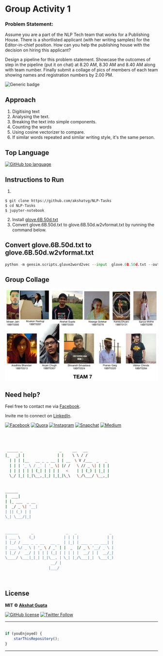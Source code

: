 # Group Activity 1
### Problem Statement:
Assume you are a part of the NLP Tech team that works for a Publishing House. There is a shortlisted applicant (with her writing samples) for the Editor-in-chief position. How can you help the publishing house with the decision on hiring this applicant?

Design a pipeline for this problem statement. Showcase the outcomes of step in the pipeline (put it on chat) at 8.20 AM, 8.30 AM and 8.40 AM along with team number. Finally submit a collage of pics of members of each team showing names and registration numbers by 2.00 PM. 

![Generic badge](https://img.shields.io/badge/Group-Activity-orange)

## Approach
1. Digitising text
2. Analysing the text.
3. Breaking the text into simple components.
4. Counting the words
5. Using cosine vectorizer to compare.
6. If similar words repeated and similar writing style, it's the same person.

## Top Language

[![GitHub top language](https://img.shields.io/github/languages/top/akshatvg/NLTK-Tasks?logo=jupyter&style=social)](https://github.com/akshatvg/)

## Instructions to Run
1.
```
$ git clone https://github.com/akshatvg/NLP-Tasks
$ cd NLP-Tasks
$ jupyter-notebook
```
2. Install [glove.6B.50d.txt](https://www.kaggle.com/watts2/glove6b50dtxt)
3. Convert glove.6B.50d.txt to glove.6B.50d.w2vformat.txt by running the command below.

## Convert glove.6B.50d.txt to glove.6B.50d.w2vformat.txt
```python
python -m gensim.scripts.glove2word2vec --input  glove.6B.50d.txt --output glove.6B.50d.w2vformat.txt
```

## Group Collage
<p align="center">
<img src="./Group_Collage.jpeg" alt="Team 7 Collage" />
</p>

## Need help?


Feel free to contact me via [Facebook](https://www.facebook.com/akshatvg).

Invite me to connect on [LinkedIn](https://www.linkedin.com/in/akshatvg/).

[![Facebook](https://img.shields.io/badge/Facebook-add-blue.svg?logo=facebook&logoColor=white)](https://www.facebook.com/akshatvg) [![Quora](https://img.shields.io/badge/Quora-ask-red.svg?logo=quora)](https://www.quora.com/profile/Akshat-Gupta-279) [![Instagram](https://img.shields.io/badge/Instagram-follow-purple.svg?logo=instagram&logoColor=white)](https://www.instagram.com/akshatvg/) [![Snapchat](https://img.shields.io/badge/Snapchat-add-yellow.svg?logo=snapchat&logoColor=white)](https://www.snapchat.com/add/akshatvg) [![Medium](https://img.shields.io/badge/Medium-follow-black.svg?logo=medium&logoColor=white)](https://medium.com/@akshatvg)


```bash



 _____ _                 _     __   __            
|_   _| |               | |    \ \ / /            
  | | | |__   __ _ _ __ | | __  \ V /___  _   _   
  | | | '_ \ / _` | '_ \| |/ /   \ // _ \| | | |  
  | | | | | | (_| | | | |   <    | | (_) | |_| |  
  \_/ |_| |_|\__,_|_| |_|_|\_\   \_/\___/ \__,_|  
                                                  
                                                  
______                                            
|  ___|                                           
| |_ ___  _ __                                    
|  _/ _ \| '__|                                   
| || (_) | |                                      
\_| \___/|_|                                      
                                                  
                                                  
______      _               _   _               _ 
| ___ \    (_)             | | | |             | |
| |_/ / ___ _ _ __   __ _  | |_| | ___ _ __ ___| |
| ___ \/ _ \ | '_ \ / _` | |  _  |/ _ \ '__/ _ \ |
| |_/ /  __/ | | | | (_| | | | | |  __/ | |  __/_|
\____/ \___|_|_| |_|\__, | \_| |_/\___|_|  \___(_)
                     __/ |                        
                    |___/                         

 


```

## License

**MIT &copy; [Akshat Gupta](https://github.com/akshatvg/NLTK-Tasks/blob/master/LICENSE)**

[![GitHub license](https://img.shields.io/github/license/akshatvg/NLTK-Tasks?style=social&logo=github)](https://github.com/akshatvg/NLTK-Tasks/blob/master/LICENSE) [![Twitter Follow](https://img.shields.io/twitter/follow/akshatvg?style=social)](https://twitter.com/akshatvg)

---------

```javascript

if (youEnjoyed) {
    starThisRepository();
}

```

-----------

